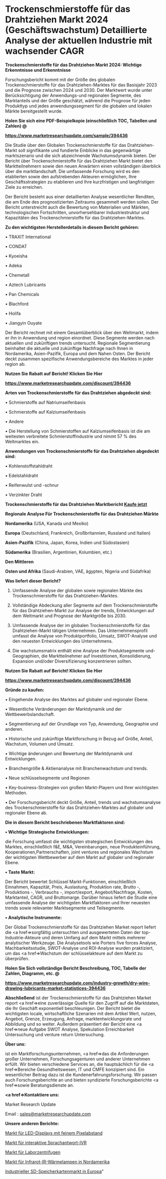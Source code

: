 # Trockenschmierstoffe für das Drahtziehen Markt 2024 (Geschäftswachstum) Detaillierte Analyse der aktuellen Industrie mit wachsender CAGR

<strong>Trockenschmierstoffe für das Drahtziehen Markt 2024: Wichtige Erkenntnisse und Erkenntnisse</strong>

Forschungsbericht kommt mit der Größe des globalen Trockenschmierstoffe für das Drahtziehen-Marktes für das Basisjahr 2023 und die Prognose zwischen 2024 und 2030. Der Marktwert wurde unter Berücksichtigung der Anwendungs-und regionalen Segmente, des Marktanteils und der Größe geschätzt, während die Prognose für jeden Produkttyp und jedes anwendungssegment für die globalen und lokalen Märkte bereitgestellt wurde.



<strong>Holen Sie sich eine PDF-Beispielkopie (einschließlich TOC, Tabellen und Zahlen) @
</strong>

<strong><a href=https://www.marketresearchupdate.com/sample/394436>

<strong>https://www.marketresearchupdate.com/sample/394436</u></font></a></strong></strong>

Die Studie über den Globalen Trockenschmierstoffe für das Drahtziehen-Markt soll signifikante und fundierte Einblicke in das gegenwärtige marktszenario und die sich abzeichnende Wachstumsdynamik bieten. Der Bericht über Trockenschmierstoffe für das Drahtziehen Markt bietet den Marktteilnehmern sowie den neuen Anwärtern einen vollständigen überblick über die marktlandschaft. Die umfassende Forschung wird es den etablierten sowie den aufstrebenden Akteuren ermöglichen, Ihre Geschäftsstrategien zu etablieren und Ihre kurzfristigen und langfristigen Ziele zu erreichen.

Der Bericht besteht aus einer detaillierten Analyse wesentlicher Renditen, die am Ende des prognostizierten Zeitraums gesammelt werden sollen. Der Bericht unterstreicht auch die Bewertung von Materialien und Märkten, technologischen Fortschritten, unvorhersehbarer Industriestruktur und Kapazitäten des Trockenschmierstoffe für das Drahtziehen-Marktes.



<strong>Zu den wichtigsten Herstellerdetails in diesem Bericht gehören:</strong>

• TRAXIT International

• CONDAT

• Kyoeisha

• Adeka

• Chemetall

• Aztech Lubricants

• Pan Chemicals

• Blachford

• Holifa

• Jiangyin Ouyate

Der Bericht rechnet mit einem Gesamtüberblick über den Weltmarkt, indem er ihn in Anwendung und region einordnet. Diese Segmente werden nach aktuellen und zukünftigen trends untersucht. Regionale Segmentierung beinhaltet die aktuelle und zukünftige Nachfrage nach Ihnen in Nordamerika, Asien-Pazifik, Europa und dem Nahen Osten. Der Bericht deckt zusammen spezifische Anwendungsbereiche des Marktes in jeder region ab.



<strong>Nutzen Sie Rabatt auf Bericht! Klicken Sie Hier
</strong>

<strong><a href=https://www.marketresearchupdate.com/discount/394436>https://www.marketresearchupdate.com/discount/394436</b></u></font></strong></a>



<strong>Arten von Trockenschmierstoffe für das Drahtziehen abgedeckt sind:</strong>

• Schmierstoffe auf Natriumseifenbasis

• Schmierstoffe auf Kalziumseifenbasis

• Andere

• Die Herstellung von Schmierstoffen auf Kalziumseifenbasis ist die am weitesten verbreitete Schmierstoffindustrie und nimmt 57 % des Weltmarktes ein.



<strong>Anwendungen von Trockenschmierstoffe für das Drahtziehen abgedeckt sind:</strong>

• Kohlenstoffstahldraht

• Edelstahldraht

• Reifenwulst und -schnur

• Verzinkter Draht



<strong>Trockenschmierstoffe für das Drahtziehen Marktbericht <a href=https://www.marketresearchupdate.com/buynow/394436>Kaufe jetzt</a></strong>



<strong>Regionale Analyse Für Trockenschmierstoffe für das Drahtziehen Märkte</strong>



<strong>Nordamerika</strong> (USA, Kanada und Mexiko)



<strong>Europa</strong> (Deutschland, Frankreich, Großbritannien, Russland und Italien)



<strong>Asien-Pazifik</strong> (China, Japan, Korea, Indien und Südostasien)



<strong>Südamerika</strong> (Brasilien, Argentinien, Kolumbien, etc.)



<strong>Den Mittleren</strong> 

<strong>Osten und Afrika</strong> (Saudi-Arabien, VAE, ägypten, Nigeria und Südafrika)



<strong>Was liefert dieser Bericht?</strong>

1. Umfassende Analyse der globalen sowie regionalen Märkte des Trockenschmierstoffe für das Drahtziehen-Marktes.

2. Vollständige Abdeckung aller Segmente auf dem Trockenschmierstoffe für das Drahtziehen-Markt zur Analyse der trends, Entwicklungen auf dem Weltmarkt und Prognose der Marktgröße bis 2030.

3. Umfassende Analyse der im globalen Trockenschmierstoffe für das Drahtziehen-Markt tätigen Unternehmen. Das Unternehmensprofil umfasst die Analyse von Produktportfolio, Umsatz, SWOT-Analyse und den neuesten Entwicklungen des Unternehmens.

4. Die wachstumsmatrix enthält eine Analyse der Produktsegmente und-Geographien, die Marktteilnehmer auf Investitionen, Konsolidierung, Expansion und/oder Diversifizierung konzentrieren sollten.



<strong>Nutzen Sie Rabatt auf Bericht! Klicken Sie Hier
</strong>

<strong><a href=https://www.marketresearchupdate.com/discount/394436>https://www.marketresearchupdate.com/discount/394436</b></u></font></strong></a>



<strong>Gründe zu kaufen:</strong>

• Eingehende Analyse des Marktes auf globaler und regionaler Ebene.

• Wesentliche Veränderungen der Marktdynamik und der Wettbewerbslandschaft.

• Segmentierung auf der Grundlage von Typ, Anwendung, Geographie und anderen.

• Historische und zukünftige Marktforschung in Bezug auf Größe, Anteil, Wachstum, Volumen und Umsatz.

• Wichtige änderungen und Bewertung der Marktdynamik und Entwicklungen.

• Branchengröße &amp; Aktienanalyse mit Branchenwachstum und trends.

• Neue schlüsselsegmente und Regionen

• Key-business-Strategien von großen Markt-Playern und Ihrer wichtigsten Methoden.

• Der Forschungsbericht deckt Größe, Anteil, trends und wachstumsanalyse des Trockenschmierstoffe für das Drahtziehen-Marktes auf globaler und regionaler Ebene ab.



<strong>Die in diesem Bericht beschriebenen Marktfaktoren sind:</strong>



<strong>• Wichtige Strategische Entwicklungen:</strong>

die Forschung umfasst die wichtigsten strategischen Entwicklungen des Marktes, einschließlich f&amp;E, M&amp;A, Vereinbarungen, neue Produkteinführung, Kooperationen,Partnerschaften, joint ventures und regionales Wachstum der wichtigsten Wettbewerber auf dem Markt auf globaler und regionaler Ebene.



<strong>• Taste Markt:</strong>

Der Bericht bewertet Schlüssel Markt-Funktionen, einschließlich Einnahmen, Kapazität, Preis, Auslastung, Produktion rate, Brutto -, Produktions -, Verbrauchs -, import/export, Angebot/Nachfrage, Kosten, Marktanteil, CAGR, und Bruttomarge. Darüber hinaus liefert die Studie eine umfassende Analyse der wichtigsten Marktfaktoren und Ihrer neuesten trends sowie relevanter Marktsegmente und Teilsegmente.



<strong>• Analytische Instrumente:</strong>

Der Global Trockenschmierstoffe für das Drahtziehen Market report liefert die <a href=>sorgf</a>ältig untersuchten und ausgewerteten Daten der top-Industrie-Akteure und deren Umfang auf dem Markt mittels mehrerer analytischer Werkzeuge. Die Analysetools wie Porters five forces Analyse, Machbarkeitsstudie, SWOT-Analyse und ROI-Analyse wurden praktiziert, um das <a href=>Wachstum</a> der schlüsselakteure auf dem Markt zu überprüfen.



<strong>Holen Sie Sich vollständige Bericht Beschreibung, TOC, Tabelle der Zahlen, Diagramm, etc. @ </strong>

<strong><a href=https://www.marketresearchupdate.com/industry-growth/dry-wire-drawing-lubricants-market-statistices-394436>https://www.marketresearchupdate.com/industry-growth/dry-wire-drawing-lubricants-market-statistices-394436</a></font></strong>



<strong>Abschließend</strong> ist der Trockenschmierstoffe für das Drahtziehen Market report <a href=>eine</a> zuverlässige Quelle für den Zugriff auf die Marktdaten, die Ihr Geschäft exponentiell beschleunigen. Der Bericht bietet die wichtigsten locale, wirtschaftliche Szenarien mit dem Artikel Wert, nutzen, Angebot, Grenze, Erzeugung, Anfrage, marktentwicklungsrate und Abbildung und so weiter. Außerdem präsentiert der Bericht eine <a href=>neue</a> Aufgabe SWOT Analyse, Spekulation Erreichbarkeit Untersuchung und venture return Untersuchung.



<strong>Über uns:</strong>

 ist ein Marktforschungsunternehmen, <a href=>das</a> die Anforderungen großer Unternehmen, Forschungsagenturen und anderer Unternehmen erfüllt. Wir bieten verschiedene Services an, die hauptsächlich für die <a href=>Bereiche</a> Gesundheitswesen, IT und CMFE konzipiert sind. Ein wesentlicher Beitrag dazu ist die Kundenerfahrungsforschung. Wir passen auch Forschungsberichte an und bieten syndizierte Forschungsberichte <a href=>sowie</a> Beratungsdienste an.



<strong><a href=>Kontaktiere uns:</a></strong>

Market Research Update

Email : sales@marketresearchupdate.com



<strong>Unsere anderen Berichte:</strong>

<a href=https://www.linkedin.com/pulse/fine-pixel-pitch-led-displays-market-analysis-understanding>Markt für LED-Displays mit feinem Pixelabstand</a>

<a href=https://www.linkedin.com/pulse/interactive-voice-response-ivr-market-2023-remarking-enormous>Markt für interaktive Sprachantwort-IVR</a>

<a href=https://www.linkedin.com/pulse/laboratory-centrifuge-market-2023-remarking-enormous>Markt für Laborzentrifugen</a>

<a href=https://www.linkedin.com/pulse/north-america-infrared-ir-heat-lamps-market>Markt für Infrarot-IR-Wärmelampen in Nordamerika</a>

<a href=https://www.linkedin.com/pulse/europe-industrial-sd-memory-card-market-size-growth-set>Industrieller SD-Speicherkartenmarkt in Europa</a>"
